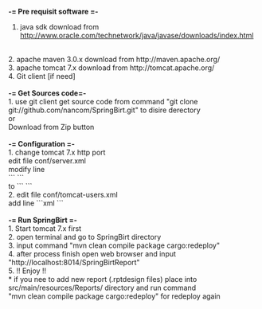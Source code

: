 <b>-= Pre requisit software =- </b>
<br/>
1. java sdk download from http://www.oracle.com/technetwork/java/javase/downloads/index.html
<br>
2. apache maven 3.0.x download from http://maven.apache.org/
<br/>
3. apache tomcat 7.x download from http://tomcat.apache.org/
<br/>
4. Git client [if need] 
<br/>
<br/>
<b>-= Get Sources code=-</b>
<br/>
1. use git client get source code from command "git clone git://github.com/nancom/SpringBirt.git" to disire derectory
<br/>
or
<br>
Download from Zip button
<br/>
<br/>
<b>-= Configuration =-</b>
<br/>
1. change tomcat 7.x http port 
   <br/>
   edit file conf/server.xml
    <br/>
    modify line <br/>``` <Connector connectionTimeout="20000" port="8080" protocol="HTTP/1.1" redirectPort="8443"/> ```
    <br/> to         
            ```  <Connector connectionTimeout="20000" port="8014" protocol="HTTP/1.1" redirectPort="8443"/> ```
<br/>
2. edit file conf/tomcat-users.xml
   <br/>
   add line
   ```xml
       <role rolename="manager-gui"/>
       <role rolename="manager-script"/>
       <role rolename="admin-gui"/> 
       <role rolename="admin-script"/> 
       <user password="s3cret" roles="manager-script,manager-gui,admin-gui,admin-script" username="tomcat"/>
   ```
<br/> 
<br/>
<b>-= Run SpringBirt =-</b>
<br/>
1. Start tomcat 7.x first
<br/>
2. open terminal and go to SpringBirt directory
<br/>
3. input command "mvn clean compile package cargo:redeploy"
<br/>
4. after process finish open web browser and input "http://localhost:8014/SpringBirtReport"
<br/>
5. !! Enjoy !!

<br/>
* if you nee to add new report (.rptdesign files) place into src/main/resources/Reports/ directory and run command
<br/> 
"mvn clean compile package cargo:redeploy" for redeploy again
